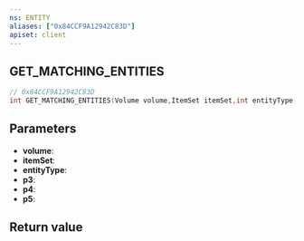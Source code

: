 ```yaml
---
ns: ENTITY
aliases: ["0x84CCF9A12942C83D"]
apiset: client
---
```

## GET_MATCHING_ENTITIES

```c
// 0x84CCF9A12942C83D
int GET_MATCHING_ENTITIES(Volume volume,ItemSet itemSet,int entityType,Any p3,Hash p4,char* p5);
```


## Parameters
* **volume**:
* **itemSet**:
* **entityType**:
* **p3**:
* **p4**:
* **p5**:

## Return value